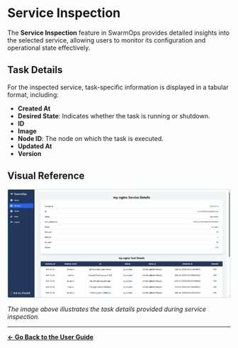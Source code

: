 # Service Inspection

The **Service Inspection** feature in SwarmOps provides detailed insights into the selected service, allowing users to monitor its configuration and operational state effectively.

## Task Details

For the inspected service, task-specific information is displayed in a tabular format, including:
- **Created At**
- **Desired State**: Indicates whether the task is running or shutdown.
- **ID**
- **Image**
- **Node ID**: The node on which the task is executed.
- **Updated At**
- **Version**

## Visual Reference

![Service Inspection Visual Representation](images/service-inspect.png)

_The image above illustrates the task details provided during service inspection._

---

**[← Go Back to the User Guide](../user-guide.md)**